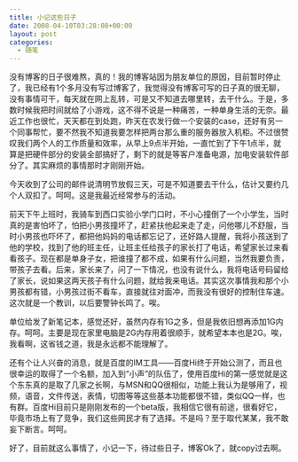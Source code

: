 ```yaml
---
title: 小记这些日子
date: 2008-04-10T03:28:08+00:00
layout: post
categories:
  - 随笔
---
```

没有博客的日子很难熬，真的！我的博客站因为朋友单位的原因，目前暂时停止了，我已经有1个多月没有写过博客了，我觉得没有博客可写的日子真的很无聊，没有事情可干，每天就在网上乱转，可是又不知道去哪里转，去干什么。于是，多数时候我把时间就给了小游戏，这不得不说是一种痛苦，一种单身生活的无奈。最近工作也很忙，天天都在到处跑，昨天在农发行做一个安装的case，还好有另一个同事帮忙，要不然我不知道我要怎样把两台那么重的服务器放入机柜。不过很赞叹我们两个人的工作质量和效率，从早上9点半开始，一直忙到了下午1点半，就算是把硬件部分的安装全部搞好了，剩下的就是等客户准备电源，加电安装软件部分了。其实麻烦的事情那时才刚刚开始。

今天收到了公司的邮件说清明节放假三天，可是不知道要去干什么，估计又要约几个人双扣了。呵呵。这是我最近经常参与的活动。

前天下午上班时，我骑车到西口实验小学门口时，不小心撞倒了一个小学生，当时真的是害怕坏了，怕把小男孩撞坏了，赶紧扶他起来走了走，问他哪儿不舒服，当时小男孩也吓坏了，都把他妈妈的电话都忘记了，还好路人提醒，我将小孩送到了他的学校，找到了他的班主任，让班主任给孩子的家长打了电话，希望家长过来看看孩子。现在都是单身子女，把谁撞了都不成，如果有什么问题，当然我要负责，带孩子去看。后来，家长来了，问了一下情况，也没有说什么，我将电话号码留给了家长，说如果这两天孩子有什么问题，就给我来电话。其实这次事情我和那个小男孩都有错，小男孩过街不看车，直接就往对面冲，而我没有很好的控制住车速。这次就是一个教训，以后要警钟长鸣了。唉。

单位给发了新笔记本，感觉还好，虽然内存有1G之多，但是我依旧想再添加1G内存。呵呵。主要是现在家里电脑是2G内存用着很顺手，就希望本本也是2G。唉，我看啊，这省钱之道，我是永远都不能理解了。

还有个让人兴奋的消息，就是百度的IM工具——百度Hi终于开始公测了，而且也很幸运的取得了一个名额，加入到“小声”的队伍了，使用百度Hi的第一感觉就是这个东东真的是取了几家之长啊，与MSN和QQ很相似，功能上我认为是够用了，视频，语音，文件传送，表情，切图等等这些基本功能都很不错，类似QQ一样，也有群。百度Hi目前只是刚刚发布的一个beta版，我相信它很有前途，很看好它，毕竟市场上有了竞争，我们这些网民才有了选择。不是吗？至于取代某某，我不敢妄下断言。呵呵。

好了，目前就这么事情了，小记一下，待过些日子，博客Ok了，就copy过去啊。